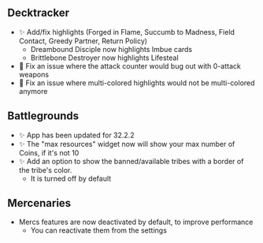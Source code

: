 ## Decktracker

-   ✨ Add/fix highlights (Forged in Flame, Succumb to Madness, Field Contact, Greedy Partner, Return Policy)
    -   Dreambound Disciple now highlights Imbue cards
    -   Brittlebone Destroyer now highlights Lifesteal
-   🐞 Fix an issue where the attack counter would bug out with 0-attack weapons
-   🐞 Fix an issue where multi-colored highlights would not be multi-colored anymore

## Battlegrounds

-   ✨ App has been updated for 32.2.2
-   ✨ The "max resources" widget now will show your max number of Coins, if it's not 10
-   ✨ Add an option to show the banned/available tribes with a border of the tribe's color.
    -   It is turned off by default

## Mercenaries

-   Mercs features are now deactivated by default, to improve performance
    -   You can reactivate them from the settings
